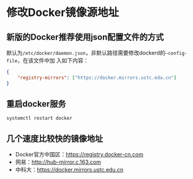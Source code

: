 修改Docker镜像源地址
================================================================================
## 新版的Docker推荐使用json配置文件的方式
默认为`/etc/docker/daemon.json`，非默认路径需要修改dockerd的`–config-file`，在该文件中加
入如下内容：
```json
{
    "registry-mirrors": ["https://docker.mirrors.ustc.edu.cn"] 
}
```

## 重启docker服务
```shell
systemctl restart docker 
```

## 几个速度比较快的镜像地址
+ Docker官方中国区：https://registry.docker-cn.com
+ 网易：http://hub-mirror.c.163.com
+ 中科大：https://docker.mirrors.ustc.edu.cn